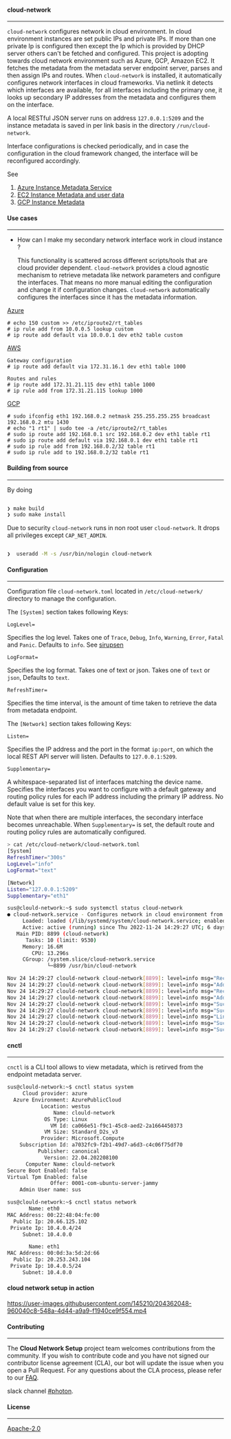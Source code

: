 #### cloud-network
----

```cloud-network``` configures network in cloud environment. In cloud environment instances are set public IPs and private IPs. If more than one private Ip is configured then except the Ip which is provided by DHCP server others can't be fetched and configured. This project is adopting towards cloud network environment such as Azure, GCP, Amazon EC2. It fetches the metadata from the metadata server endpoint server, parses and then assign IPs and routes. When `cloud-network` is installed, it automatically configures network interfaces in cloud frameworks. Via netlink it detects which interfaces are available,  for all interfaces including the primary one, it looks up secondary IP addresses from the metadata and configures them on the interface.

A local RESTful JSON server runs on address `127.0.0.1:5209` and the instance metadata is saved in per link basis in the directory `/run/cloud-network`.

Interface configurations is checked periodically, and in case the configuration in the cloud framework changed, the interface will be reconfigured accordingly.

See

1. [Azure Instance Metadata Service ](https://docs.microsoft.com/en-us/azure/virtual-machines/windows/instance-metadata-service?tabs=linux)
2. [EC2 Instance Metadata and user data](https://docs.aws.amazon.com/AWSEC2/latest/UserGuide/ec2-instance-metadata.html)
3. [GCP Instance Metadata](https://cloud.google.com/compute/docs/storing-retrieving-metadata)

 #### Use cases
----

 * How can I make my secondary network interface work in cloud instance ?

    This functionality is scattered across different scripts/tools that are cloud provider dependent. `cloud-network` provides a cloud agnostic mechanism to retrieve metadata like network parameters and configure the interfaces. That means no more manual editing the configuration and change it if configuration changes. `cloud-network` automatically configures the interfaces since it has the metadata information.
 
[Azure](https://docs.microsoft.com/en-us/azure/virtual-network/virtual-network-multiple-ip-addresses-portal#add)
```
# echo 150 custom >> /etc/iproute2/rt_tables
# ip rule add from 10.0.0.5 lookup custom
# ip route add default via 10.0.0.1 dev eth2 table custom
```

[AWS](https://aws.amazon.com/premiumsupport/knowledge-center/ec2-ubuntu-secondary-network-interface)
```
Gateway configuration
# ip route add default via 172.31.16.1 dev eth1 table 1000

Routes and rules
# ip route add 172.31.21.115 dev eth1 table 1000
# ip rule add from 172.31.21.115 lookup 1000
```

[GCP](https://cloud.google.com/vpc/docs/create-use-multiple-interfaces)

```
# sudo ifconfig eth1 192.168.0.2 netmask 255.255.255.255 broadcast 192.168.0.2 mtu 1430
# echo "1 rt1" | sudo tee -a /etc/iproute2/rt_tables
# sudo ip route add 192.168.0.1 src 192.168.0.2 dev eth1 table rt1
# sudo ip route add default via 192.168.0.1 dev eth1 table rt1
# sudo ip rule add from 192.168.0.2/32 table rt1
# sudo ip rule add to 192.168.0.2/32 table rt1
```
  

#### Building from source
----

By doing
```bash

❯ make build
❯ sudo make install
```

Due to security `cloud-network` runs in non root user `cloud-network`. It drops all privileges except `CAP_NET_ADMIN`.

```bash

❯  useradd -M -s /usr/bin/nologin cloud-network
```

#### Configuration
----

Configuration file `cloud-network.toml` located in `/etc/cloud-network/` directory to manage the configuration.

The `[System]` section takes following Keys:

`LogLevel=`

Specifies the log level. Takes one of `Trace`, `Debug`, `Info`, `Warning`, `Error`, `Fatal` and `Panic`. Defaults to `info`. See [sirupsen](https://github.com/sirupsen/logrus#level-logging)

`LogFormat=`

Specifies the log format. Takes one of text or json. Takes one of `text` or `json`, Defaults to `text`.

`RefreshTimer=`

Specifies the time interval, is the amount of time taken to retrieve the data from metadata endpoint.

The `[Network]` section takes following Keys:

`Listen=` 

Specifies the IP address and the port in the format `ip:port`, on which the local REST API server will listen. Defaults to `127.0.0.1:5209`.

`Supplementary=`

A whitespace-separated list of interfaces matching the device name. Specifies the interfaces you want to configure with a default gateway and routing policy rules for each IP address including the primary IP address. No default value is set for this key.

Note that when there are multiple interfaces, the secondary interface becomes unreachable. When `Supplementary=` is set, the default route and routing policy rules are automatically configured.

 ```bash
> cat /etc/cloud-network/cloud-network.toml
[System]
RefreshTimer="300s"
LogLevel="info"
LogFormat="text"

[Network]
Listen="127.0.0.1:5209"
Supplementary="eth1"
```

```bash
sus@clould-network:~$ sudo systemctl status cloud-network
● cloud-network.service - Configures network in cloud environment from metadata
     Loaded: loaded (/lib/systemd/system/cloud-network.service; enabled; vendor preset: enabled)
     Active: active (running) since Thu 2022-11-24 14:29:27 UTC; 6 days ago
   Main PID: 8899 (cloud-network)
      Tasks: 10 (limit: 9530)
     Memory: 16.6M
        CPU: 13.296s
     CGroup: /system.slice/cloud-network.service
             └─8899 /usr/bin/cloud-network

Nov 24 14:29:27 clould-network cloud-network[8899]: level=info msg="Received address update: {{10.4.0.4 ffffff00} 2 128 0 4294967295 4294967295 true}"
Nov 24 14:29:27 clould-network cloud-network[8899]: level=info msg="Address='10.4.0.4/24' added to link ifindex='2'"
Nov 24 14:29:27 clould-network cloud-network[8899]: level=info msg="Received address update: {{10.4.0.5 ffffff00} 3 128 0 4294967295 4294967295 true}"
Nov 24 14:29:27 clould-network cloud-network[8899]: level=info msg="Address='10.4.0.5/24' added to link ifindex='3'"
Nov 24 14:29:27 clould-network cloud-network[8899]: level=info msg="Successfully added address='10.4.0.5/24 on link='eth1' ifindex='3'"
Nov 24 14:29:27 clould-network cloud-network[8899]: level=info msg="Successfully added default gateway='10.4.0.1' for link='eth1' ifindex='3' table='10002'"
Nov 24 14:29:27 clould-network cloud-network[8899]: level=info msg="Link='eth1' ifindex='3' is now configured"
Nov 24 14:29:27 clould-network cloud-network[8899]: level=info msg="Successfully added routing policy rule 'from' in route table='10002' for link='eth1' ifindex='3'"
Nov 24 14:29:27 clould-network cloud-network[8899]: level=info msg="Successfully added routing policy rule 'to' in route table='10002' for l
```

#### cnctl
----

`cnctl` is a CLI tool allows to view metadata, which is retirved from the endpoint metadata server.

```bash
sus@clould-network:~$ cnctl status system
     Cloud provider: azure 
  Azure Environment: AzurePublicCloud 
           Location: westus 
               Name: clould-network 
            OS Type: Linux 
              VM Id: ca066e51-f9c1-45c8-aed2-2a1664450373 
            VM Size: Standard_D2s_v3 
           Provider: Microsoft.Compute 
    Subscription Id: a7032fc9-f2b1-49d7-a6d3-c4c06f75df70 
          Publisher: canonical 
            Version: 22.04.202208100 
      Computer Name: clould-network 
Secure Boot Enabled: false 
Virtual Tpm Enabled: false 
              Offer: 0001-com-ubuntu-server-jammy 
    Admin User name: sus 
```


```bash
sus@clould-network:~$ cnctl status network
       Name: eth0 
MAC Address: 00:22:48:04:fe:00 
  Public Ip: 20.66.125.102  
 Private Ip: 10.4.0.4/24  
     Subnet: 10.4.0.0 

       Name: eth1 
MAC Address: 00:0d:3a:5d:2d:66 
  Public Ip: 20.253.243.104  
 Private Ip: 10.4.0.5/24  
     Subnet: 10.4.0.0 
```

#### cloud network setup in action

https://user-images.githubusercontent.com/145210/204362048-960040c8-548a-4d44-a9a9-f1940ce9f554.mp4


#### Contributing
----

The **Cloud Network Setup** project team welcomes contributions from the community. If you wish to contribute code and you have not signed our contributor license agreement (CLA), our bot will update the issue when you open a Pull Request. For any questions about the CLA process, please refer to our [FAQ](https://cla.vmware.com/faq).

slack channel [#photon](https://code.vmware.com/web/code/join).

#### License
----

[Apache-2.0](https://spdx.org/licenses/Apache-2.0.html)
